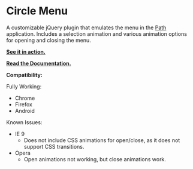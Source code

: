 ﻿Circle Menu
===========

A customizable jQuery plugin that emulates the menu in the [Path][] application.  Includes a 
selection animation and various animation options for opening and closing the menu.

**[See it in action.][demo]**

**[Read the Documentation.][docs]**

**Compatibility:**

Fully Working:

* Chrome
* Firefox
* Android

Known Issues:

* IE 9 
  * Does not include CSS animations for open/close, as it does not support CSS transitions.
* Opera
  * Open animations not working, but close animations work.

[Path]: https://path.com/
[demo]: http://zikes.github.com/circle-menu/examples/
[docs]: http://zikes.github.com/circle-menu/